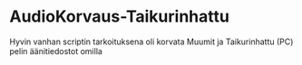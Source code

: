 # AudioKorvaus-Taikurinhattu
Hyvin vanhan scriptin tarkoituksena oli korvata Muumit ja Taikurinhattu (PC) pelin äänitiedostot omilla
